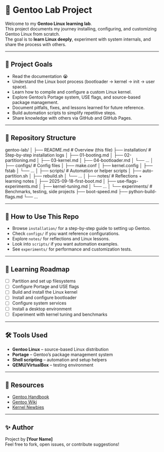 # 🐧 Gentoo Lab Project

Welcome to my **Gentoo Linux learning lab**.  
This project documents my journey installing, configuring, and customizing Gentoo Linux from scratch.  
The goal is to **learn Linux deeply**, experiment with system internals, and share the process with others.

---

## 🎯 Project Goals
- Read the documentation 😭
- Understand the Linux boot process (bootloader → kernel → init → user space).
- Learn how to compile and configure a custom Linux kernel.
- Explore Gentoo’s Portage system, USE flags, and source-based package management.
- Document pitfalls, fixes, and lessons learned for future reference.
- Build automation scripts to simplify repetitive steps.
- Share knowledge with others via GitHub and GitHub Pages.

---

## 📂 Repository Structure

gentoo-lab/
│
├── README.md # Overview (this file)
├── installation/ # Step-by-step installation logs
│ ├── 01-booting.md
│ ├── 02-partitioning.md
│ ├── 03-kernel.md
│ ├── 04-bootloader.md
│ └── ...
│
├── configs/ # Config files
│ ├── make.conf
│ ├── kernel.config
│ ├── fstab
│ └── ...
│
├── scripts/ # Automation or helper scripts
│ ├── auto-partition.sh
│ ├── rebuild.sh
│ └── ...
│
├── notes/ # Reflections + learning notes
│ ├── 2025-09-18-first-boot.md
│ ├── use-flags-experiments.md
│ ├── kernel-tuning.md
│ └── ...
│
└── experiments/ # Benchmarks, testing, side projects
├── boot-speed.md
├── python-build-flags.md
└── ...


---

## 🚀 How to Use This Repo
- Browse `installation/` for a step-by-step guide to setting up Gentoo.
- Check `configs/` if you want reference configurations.
- Explore `notes/` for reflections and Linux lessons.
- Look into `scripts/` if you want automation examples.
- See `experiments/` for performance and customization tests.

---

## 🌱 Learning Roadmap
- [ ] Partition and set up filesystems
- [ ] Configure Portage and USE flags
- [ ] Build and install the Linux kernel
- [ ] Install and configure bootloader
- [ ] Configure system services
- [ ] Install a desktop environment
- [ ] Experiment with kernel tuning and benchmarks

---

## 🛠️ Tools Used
- **Gentoo Linux** – source-based Linux distribution
- **Portage** – Gentoo’s package management system
- **Shell scripting** – automation and setup helpers
- **QEMU/VirtualBox** – testing environment

---

## 📖 Resources
- [Gentoo Handbook](https://wiki.gentoo.org/wiki/Handbook:Main_Page)
- [Gentoo Wiki](https://wiki.gentoo.org/)
- [Kernel Newbies](https://kernelnewbies.org/)

---

## ✨ Author
Project by **[Your Name]**  
Feel free to fork, open issues, or contribute suggestions!

